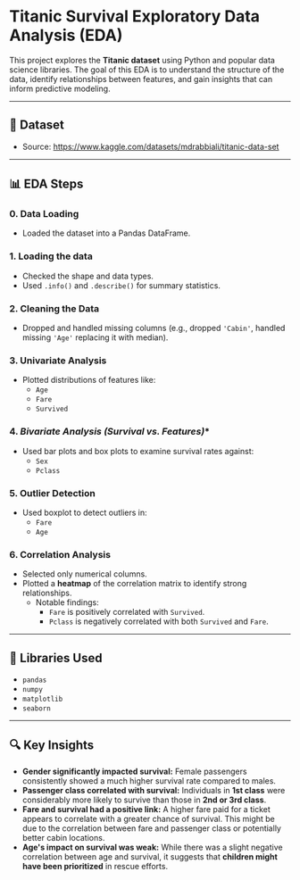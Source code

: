 # Titanic Survival Exploratory Data Analysis (EDA)

This project explores the **Titanic dataset** using Python and popular data science libraries. The goal of this EDA is to understand the structure of the data, identify relationships between features, and gain insights that can inform predictive modeling.

---

## 📁 Dataset

- Source: https://www.kaggle.com/datasets/mdrabbiali/titanic-data-set

---

## 📊 EDA Steps

### 0. **Data Loading**
- Loaded the dataset into a Pandas DataFrame.

### 1. **Loading the data**
- Checked the shape and data types.
- Used `.info()` and `.describe()` for summary statistics.

### 2. **Cleaning the Data**
- Dropped and handled missing columns (e.g., dropped `'Cabin'`, handled missing `'Age'` replacing it with median).

### 3. **Univariate Analysis**
- Plotted distributions of features like:
  - `Age`
  - `Fare`
  - `Survived`

### 4. *Bivariate Analysis (Survival vs. Features)**
- Used bar plots and box plots to examine survival rates against:
  - `Sex`
  - `Pclass`

### 5. **Outlier Detection**
- Used boxplot to detect outliers in:
  - `Fare`
  - `Age`

### 6. **Correlation Analysis**
- Selected only numerical columns.
- Plotted a **heatmap** of the correlation matrix to identify strong relationships.
  - Notable findings:
    - `Fare` is positively correlated with `Survived`.
    - `Pclass` is negatively correlated with both `Survived` and `Fare`.

---

## 📌 Libraries Used

- `pandas`
- `numpy`
- `matplotlib`
- `seaborn`

---

## 🔍 Key Insights

* **Gender significantly impacted survival:** Female passengers consistently showed a much higher survival rate compared to males.
* **Passenger class correlated with survival:** Individuals in **1st class** were considerably more likely to survive than those in **2nd or 3rd class**.
* **Fare and survival had a positive link:** A higher fare paid for a ticket appears to correlate with a greater chance of survival. This might be due to the correlation between fare and passenger class or potentially better cabin locations.
* **Age's impact on survival was weak:** While there was a slight negative correlation between age and survival, it suggests that **children might have been prioritized** in rescue efforts.




